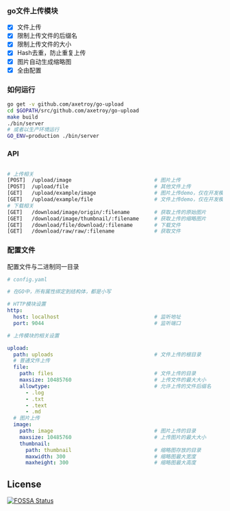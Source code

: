 ### go文件上传模块

- [x] 文件上传
- [x] 限制上传文件的后缀名
- [x] 限制上传文件的大小
- [x] Hash去重，防止重复上传
- [x] 图片自动生成缩略图
- [x] 全由配置

### 如何运行

```bash
go get -v github.com/axetroy/go-upload
cd $GOPATH/src/github.com/axetroy/go-upload
make build
./bin/server
# 或者以生产环境运行
GO_ENV=production ./bin/server
```

### API

```bash

# 上传相关
[POST]  /upload/image                           # 图片上传
[POST]  /upload/file                            # 其他文件上传
[GET]   /upload/example/image                   # 图片上传demo，仅在开发模式下
[GET]   /upload/example/file                    # 文件上传demo，仅在开发模式下
# 下载相关
[GET]   /download/image/origin/:filename        # 获取上传的原始图片
[GET]   /download/image/thumbnail/:filename     # 获取上传的缩略图片
[GET]   /download/file/download/:filename       # 下载文件
[GET]   /download/raw/raw/:filename             # 获取文件
```

### 配置文件

配置文件与二进制同一目录

```yaml
# config.yaml

# 在GO中，所有属性绑定到结构体，都是小写

# HTTP模块设置
http:
  host: localhost                               # 监听地址
  port: 9044                                    # 监听端口

# 上传模块的相关设置

upload:
  path: uploads                                 # 文件上传的根目录
  # 普通文件上传
  file:
    path: files                                 # 文件上传的目录
    maxsize: 10485760                           # 上传文件的最大大小
    allowtype:                                  # 允许上传的文件后缀名
      - .log
      - .txt
      - .text
      - .md
  # 图片上传
  image:
    path: image                                 # 图片上传的目录
    maxsize: 10485760                           # 上传图片的最大大小
    thumbnail:
      path: thumbnail                           # 缩略图存放的目录
      maxwidth: 300                             # 缩略图最大宽度
      maxheight: 300                            # 缩略图最大高度
```


## License

[![FOSSA Status](https://app.fossa.io/api/projects/git%2Bgithub.com%2Faxetroy%2Fgo-upload.svg?type=large)](https://app.fossa.io/projects/git%2Bgithub.com%2Faxetroy%2Fgo-upload?ref=badge_large)